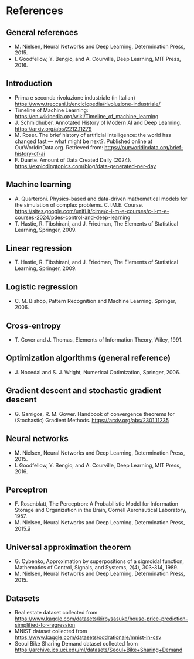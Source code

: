 # References

## General references
- M. Nielsen, Neural Networks and Deep Learning, Determination Press, 2015.
- I. Goodfellow, Y. Bengio, and A. Courville, Deep Learning, MIT Press, 2016.

## Introduction
- Prima e seconda rivoluzione industriale (in Italian) https://www.treccani.it/enciclopedia/rivoluzione-industriale/
- Timeline of Machine Learning: https://en.wikipedia.org/wiki/Timeline_of_machine_learning
- J. Schmidhuber. Annotated History of Modern AI and Deep Learning. https://arxiv.org/abs/2212.11279
- M. Roser. The brief history of artificial intelligence: the world has changed fast — what might be next?. Published online at OurWorldinData.org. Retrieved from: https://ourworldindata.org/brief-history-of-ai
- F. Duarte. Amount of Data Created Daily (2024). https://explodingtopics.com/blog/data-generated-per-day

## Machine learning
- A. Quarteroni. Physics-based and data-driven mathematical models for the simulation of complex problems. C.I.M.E. Course. https://sites.google.com/unifi.it/cime/c-i-m-e-courses/c-i-m-e-courses-2024/pdes-control-and-deep-learning
- T. Hastie, R. Tibshirani, and J. Friedman, The Elements of Statistical Learning, Springer, 2009.

## Linear regression 
- T. Hastie, R. Tibshirani, and J. Friedman, The Elements of Statistical Learning, Springer, 2009.

## Logistic regression
- C. M. Bishop, Pattern Recognition and Machine Learning, Springer, 2006.

## Cross-entropy
- T. Cover and J. Thomas, Elements of Information Theory, Wiley, 1991.

## Optimization algorithms (general reference)
- J. Nocedal and S. J. Wright, Numerical Optimization, Springer, 2006.

## Gradient descent and stochastic gradient descent
- G. Garrigos, R. M. Gower. Handbook of convergence theorems for (Stochastic) Gradient Methods. https://arxiv.org/abs/2301.11235

## Neural networks
- M. Nielsen, Neural Networks and Deep Learning, Determination Press, 2015.
- I. Goodfellow, Y. Bengio, and A. Courville, Deep Learning, MIT Press, 2016.

## Perceptron
- F. Rosenblatt, The Perceptron: A Probabilistic Model for Information Storage and Organization in the Brain, Cornell Aeronautical Laboratory, 1957.
- M. Nielsen, Neural Networks and Deep Learning, Determination Press, 2015.å

## Universal approximation theorem
- G. Cybenko, Approximation by superpositions of a sigmoidal function, Mathematics of Control, Signals, and Systems, 2(4), 303-314, 1989.
- M. Nielsen, Neural Networks and Deep Learning, Determination Press, 2015.

## Datasets
- Real estate dataset collected from https://www.kaggle.com/datasets/kirbysasuke/house-price-prediction-simplified-for-regression
- MNIST dataset collected from https://www.kaggle.com/datasets/oddrationale/mnist-in-csv
- Seoul Bike Sharing Demand dataset collected from https://archive.ics.uci.edu/ml/datasets/Seoul+Bike+Sharing+Demand